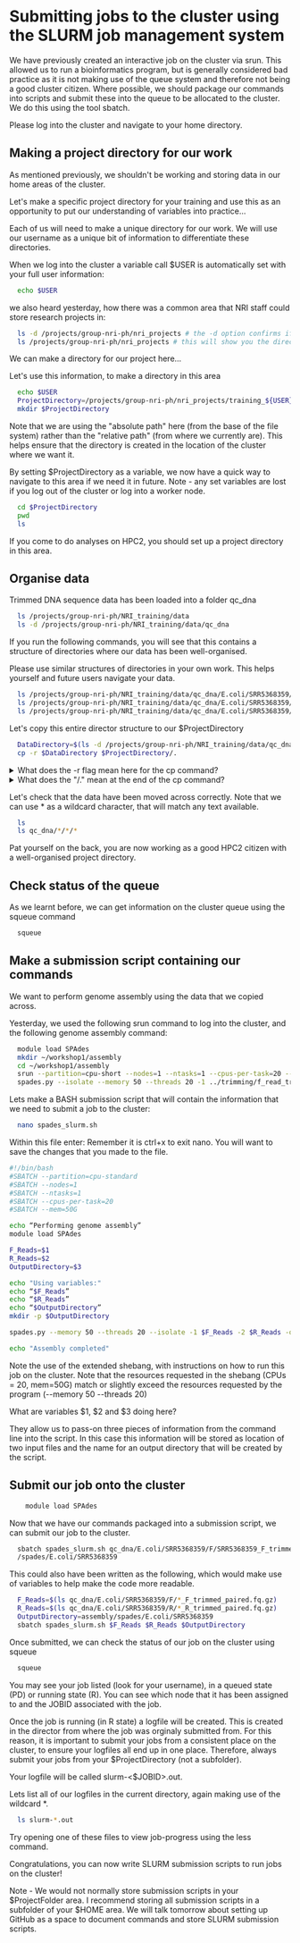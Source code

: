 # Submitting jobs to the cluster using the SLURM job management system


We have previously created an interactive job on the cluster via srun. This allowed us to run a bioinformatics program, but is generally considered bad practice as it is not making use of the queue system and therefore not being a good cluster citizen. Where possible, we should package our commands into scripts and submit these into the queue to be allocated to the cluster. We do this using the tool sbatch.


Please log into the cluster and navigate to your home directory.

## Making a project directory for our work

As mentioned previously, we shouldn't be working and storing data in our home areas of the cluster.

Let's make a specific project directory for your training and use this as an opportunity to put our understanding of variables into practice...

Each of us will need to make a unique directory for our work. We will use our username as a unique bit of information to differentiate these directories.

When we log into the cluster a  variable call $USER is automatically set with your full user information:

```bash
  echo $USER
```

we also heard yesterday, how there was a common area that NRI staff could store research projects in:


```bash
  ls -d /projects/group-nri-ph/nri_projects # the -d option confirms if this directory exists
  ls /projects/group-nri-ph/nri_projects # this will show you the directory contents
```

We can make a directory for our project here...



Let's use this information, to make a directory in this area

```bash
  echo $USER
  ProjectDirectory=/projects/group-nri-ph/nri_projects/training_${USER}
  mkdir $ProjectDirectory
```
Note that we are using the "absolute path" here (from the base of the file system) rather than the "relative path" (from where we currently are). This helps ensure that the directory is created in the location of the cluster where we want it.


By setting $ProjectDirectory as a variable, we now have a quick way to navigate to this area if we need it in future.
Note - any set variables are lost if you log out of the cluster or log into a worker node.

```bash
  cd $ProjectDirectory
  pwd
  ls
```

If you come to do analyses on HPC2, you should set up a project directory in this area.


## Organise data

Trimmed DNA sequence data has been loaded into a folder qc_dna

```bash
  ls /projects/group-nri-ph/NRI_training/data
  ls -d /projects/group-nri-ph/NRI_training/data/qc_dna
```


If you run the following commands, you will see that this contains a structure of directories where our data has been well-organised.

Please use similar structures of directories in your own work. This helps yourself and future users navigate your data.

```bash  
  ls /projects/group-nri-ph/NRI_training/data/qc_dna/E.coli/SRR5368359/
  ls /projects/group-nri-ph/NRI_training/data/qc_dna/E.coli/SRR5368359/F
  ls /projects/group-nri-ph/NRI_training/data/qc_dna/E.coli/SRR5368359/R  
```


Let's copy this entire director structure to our $ProjectDirectory

```bash
  DataDirectory=$(ls -d /projects/group-nri-ph/NRI_training/data/qc_dna)
  cp -r $DataDirectory $ProjectDirectory/.
```
<details>
<summary>  What does the -r flag mean here for the cp command?</summary>
<br>

copy recursively - this directory and all data within it.

</details>

<details>
<summary>  What does the "/." mean at the end of the cp command?</summary>
<br>

When referring to file structures in BASH "." typically means "here". In contrast, ".." means "up one directory"

</details>


Let's check that the data have been moved across correctly. Note that we can use * as a wildcard character, that will match any text available.

```bash
  ls
  ls qc_dna/*/*/*
```

Pat yourself on the back, you are now working as a good HPC2 citizen with a well-organised project directory.


## Check status of the queue

As we learnt before, we can get information on the cluster queue using the squeue command

```bash
  squeue
```

## Make a submission script containing our commands

We want to perform genome assembly using the data that we copied across.

Yesterday, we used the following srun command to log into the cluster, and the following genome assembly command:

```bash
  module load SPAdes
  mkdir ~/workshop1/assembly
  cd ~/workshop1/assembly
  srun --partition=cpu-short --nodes=1 --ntasks=1 --cpus-per-task=20 --mem=50G --pty bash
  spades.py --isolate --memory 50 --threads 20 -1 ../trimming/f_read_trimmed_paired.fq.gz -2 ../trimming/r_read_trimmed_paired.fq.gz -o spades_assembly
```


Lets make a BASH submission script that will contain the information that we need to submit a job to the cluster:

```bash
  nano spades_slurm.sh
```

Within this file enter:
Remember it is ctrl+x to exit nano. You will want to save the changes that you made to the file.
```bash
#!/bin/bash
#SBATCH --partition=cpu-standard
#SBATCH --nodes=1
#SBATCH --ntasks=1
#SBATCH --cpus-per-task=20
#SBATCH --mem=50G

echo “Performing genome assembly”
module load SPAdes

F_Reads=$1
R_Reads=$2
OutputDirectory=$3

echo "Using variables:"
echo “$F_Reads”
echo “$R_Reads”
echo “$OutputDirectory”
mkdir -p $OutputDirectory

spades.py --memory 50 --threads 20 --isolate -1 $F_Reads -2 $R_Reads -o $OutputDirectory

echo "Assembly completed"

```

Note the use of the extended shebang, with instructions on how to run this job on the cluster. Note that the resources requested in the shebang (CPUs = 20, mem=50G) match or slightly exceed the resources requested by the program (--memory 50 --threads 20)

What are variables $1, $2 and $3 doing here?

They allow us to pass-on three pieces of information from the command line into the script.
In this case this information will be stored as location of two input files and the name for an output directory that will be created by the script.

## Submit our job onto the cluster

```bash
	module load SPAdes
```

Now that we have our commands packaged into a submission script, we can submit our job to the cluster.

```bash
  sbatch spades_slurm.sh qc_dna/E.coli/SRR5368359/F/SRR5368359_F_trimmed_paired.fq.gz qc_dna/E.coli/SRR5368359/R/SRR5368359_R_trimmed_paired.fq.gz assembly
  /spades/E.coli/SRR5368359
```

This could also have been written as the following, which would make use of variables to help make the code more readable.

```bash
  F_Reads=$(ls qc_dna/E.coli/SRR5368359/F/*_F_trimmed_paired.fq.gz)
  R_Reads=$(ls qc_dna/E.coli/SRR5368359/R/*_R_trimmed_paired.fq.gz)
  OutputDirectory=assembly/spades/E.coli/SRR5368359
  sbatch spades_slurm.sh $F_Reads $R_Reads $OutputDirectory
```


Once submitted, we can check the status of our job on the cluster using squeue

```bash
  squeue
```

You may see your job listed (look for your username), in a queued state (PD) or running state (R). You can see which node that it has been assigned to and the JOBID associated with the job.

Once the job is running (in R state) a logfile will be created. This is created in the director from where the job was orginaly submitted from. For this reason, it is important to submit your jobs from a consistent place on the cluster, to ensure your logfiles all end up in one place. Therefore, always submit your jobs from your $ProjectDirectory (not a subfolder).

Your logfile will be called slurm-<$JOBID>.out.

Lets list all of our logfiles in the current directory, again making use of the wildcard *.

```bash
  ls slurm-*.out
```

Try opening one of these files to view job-progress using the less command.



Congratulations, you can now write SLURM submission scripts to run jobs on the cluster!

Note - We would not normally store submission scripts in your $ProjectFolder area. I recommend storing all submission scripts in a subfolder of your $HOME area. We will talk tomorrow about setting up GitHub as a space to document commands and store SLURM submission scripts.
